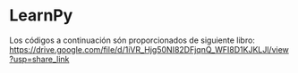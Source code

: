 # LearnPy
Los códigos a continuación són proporcionados de siguiente libro: https://drive.google.com/file/d/1iVR_Hjg50NI82DFjqnQ_WFI8D1KJKLJl/view?usp=share_link 
